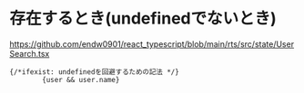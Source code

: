 # 存在するとき(undefinedでないとき)

https://github.com/endw0901/react_typescript/blob/main/rts/src/state/UserSearch.tsx

```
{/*ifexist: undefinedを回避するための記法 */}
        {user && user.name}
```
